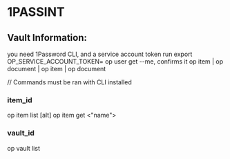 # 1PASSINT

## Vault Information:
you need 1Password CLI, and a service account token
run export OP_SERVICE_ACCOUNT_TOKEN=<token>
op user get --me, confirms it
op item | op document | op item | op document 

// Commands must be ran with CLI installed

### item_id
op item list
[alt] op item get <"name">

### vault_id
op vault list
